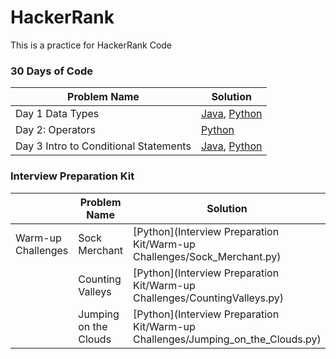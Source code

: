 # HackerRank
This is a practice for HackerRank Code

### 30 Days of Code

| Problem Name | Solution |
| --- | --- |
| Day 1 Data Types |  [Java](30_Day_Challenge/Day1.java), [Python](30_Day_Challenge/Day1.py)  |
| Day 2: Operators |  [Python](30_Day_Challenge/Day2_Operators.py)  |
| Day 3 Intro to Conditional Statements |  [Java](30_Day_Challenge/Day3_if.java), [Python](30_Day_Challenge/Day3_if.py)  |


### Interview Preparation Kit

|| Problem Name | Solution |
| --- | --- | --- |
|Warm-up Challenges| Sock Merchant |  [Python](Interview Preparation Kit/Warm-up Challenges/Sock_Merchant.py)  |
|| Counting Valleys |  [Python](Interview Preparation Kit/Warm-up Challenges/CountingValleys.py)  |
|| Jumping on the Clouds |  [Python](Interview Preparation Kit/Warm-up Challenges/Jumping_on_the_Clouds.py)  |
